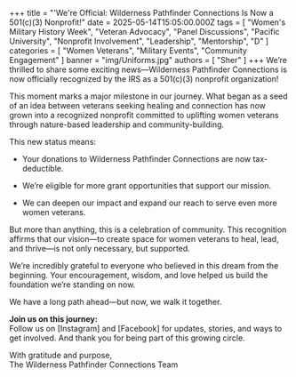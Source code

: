 +++
title = "'We're Official: Wilderness Pathfinder Connections Is Now a 501(c)(3) Nonprofit!"
date = 2025-05-14T15:05:00.000Z
tags = [
  "Women's Military History Week",
  "Veteran Advocacy",
  "Panel Discussions",
  "Pacific University",
  "Nonprofit Involvement",
  "Leadership",
  "Mentorship",
  "D"
]
categories = [
  "Women Veterans",
  "Military Events",
  "Community Engagement"
]
banner = "img/Uniforms.jpg"
authors = [ "Sher" ]
+++
We’re thrilled to share some exciting news—Wilderness Pathfinder Connections is now officially recognized by the IRS as a 501(c)(3) nonprofit organization!

This moment marks a major milestone in our journey. What began as a seed of an idea between veterans seeking healing and connection has now grown into a recognized nonprofit committed to uplifting women veterans through nature-based leadership and community-building.

This new status means:

- Your donations to Wilderness Pathfinder Connections are now tax-deductible.
    
- We’re eligible for more grant opportunities that support our mission.
    
- We can deepen our impact and expand our reach to serve even more women veterans.
    

But more than anything, this is a celebration of community. This recognition affirms that our vision—to create space for women veterans to heal, lead, and thrive—is not only necessary, but supported.

We’re incredibly grateful to everyone who believed in this dream from the beginning. Your encouragement, wisdom, and love helped us build the foundation we’re standing on now.

We have a long path ahead—but now, we walk it together.

**Join us on this journey:**  
Follow us on [Instagram] and [Facebook] for updates, stories, and ways to get involved. And thank you for being part of this growing circle.

With gratitude and purpose,  
The Wilderness Pathfinder Connections Team